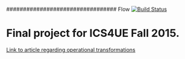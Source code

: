 ################################# Flow [![Build Status](https://travis-ci.org/ecnivo/Flow.svg?branch=master)](https://travis-ci.org/ecnivo/Flow)

# Final project for ICS4UE Fall 2015.

[Link to article regarding operational transformations](https://operational-transformation.github.io/index.html)

